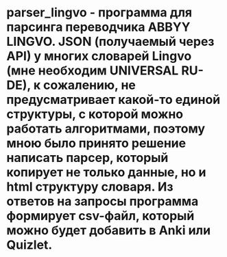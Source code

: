 # parser_lingvo - программа для парсинга переводчика ABBYY LINGVO. JSON (получаемый через API) у многих словарей Lingvo (мне необходим UNIVERSAL RU-DE), к сожалению, не предусматривает какой-то единой структуры, с которой можно работать алгоритмами, поэтому мною было принято решение написать парсер, который копирует не только данные, но и html структуру словаря. Из ответов на запросы программа формирует csv-файл, который можно будет добавить в Anki или Quizlet.
